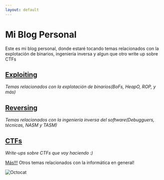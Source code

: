 ```yaml
---
layout: default
---
```


# Mi Blog Personal

Este es mi blog personal, donde estaré tocando temas relacionados con la explotación de binarios, ingeniería inversa y algun que otro write up sobre CTFs

## [Exploiting](./exploiting.html)
_Temas relacionados con la explotación de binarios(BoFs, HeapO, ROP, y más)_

## [Reversing](./reversing.html)
_Temas relacionados con la ingeniería inversa del software(Debugguers, técnicas, NASM y TASM)_

## [CTFs](./CTFs.html)
_Write-ups sobre CTFs que voy haciendo :)_

[Más!!!](./random_posts.html)
Otros temas relacionados con la informática en general!

![Octocat](https://github.githubassets.com/images/icons/emoji/octocat.png)
